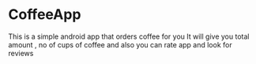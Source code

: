 # CoffeeApp
This is a simple android app that orders coffee for you
It will give you total amount , no of cups of coffee and also you can rate app and look for reviews
